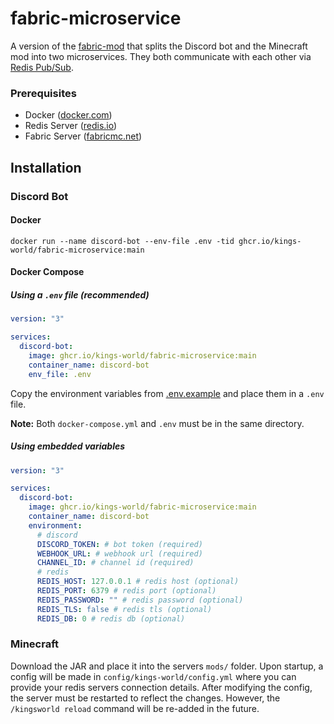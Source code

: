 # fabric-microservice

A version of the [fabric-mod][mod] that splits the Discord bot and the Minecraft mod into two microservices. They both communicate with each other via [Redis Pub/Sub][pub-sub].

### Prerequisites

- Docker ([docker.com][docker])
- Redis Server ([redis.io][redis])
- Fabric Server ([fabricmc.net][fabric])

## Installation

### Discord Bot

#### Docker

```
docker run --name discord-bot --env-file .env -tid ghcr.io/kings-world/fabric-microservice:main
```

#### Docker Compose

##### Using a `.env` file (recommended)

```yml
version: "3"

services:
  discord-bot:
    image: ghcr.io/kings-world/fabric-microservice:main
    container_name: discord-bot
    env_file: .env
```

Copy the environment variables from [.env.example](discord-bot/.env.example) and place them in a `.env` file.

**Note:** Both `docker-compose.yml` and `.env` must be in the same directory.

##### Using embedded variables

```yml
version: "3"

services:
  discord-bot:
    image: ghcr.io/kings-world/fabric-microservice:main
    container_name: discord-bot
    environment:
      # discord
      DISCORD_TOKEN: # bot token (required)
      WEBHOOK_URL: # webhook url (required)
      CHANNEL_ID: # channel id (required)
      # redis
      REDIS_HOST: 127.0.0.1 # redis host (optional)
      REDIS_PORT: 6379 # redis port (optional)
      REDIS_PASSWORD: "" # redis password (optional)
      REDIS_TLS: false # redis tls (optional)
      REDIS_DB: 0 # redis db (optional)
```

### Minecraft

Download the JAR and place it into the servers `mods/` folder. Upon startup, a config will be made in `config/kings-world/config.yml` where you can provide your redis servers connection details. After modifying the config, the server must be restarted to reflect the changes. However, the `/kingsworld reload` command will be re-added in the future.

[mod]: https://github.com/Kings-World/fabric-mod
[pub-sub]: https://redis.io/docs/manual/pubsub/
[docker]: https://www.docker.com/
[redis]: https://redis.io/
[fabric]: https://fabricmc.net/
